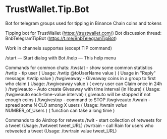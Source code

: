 # TrustWallet.Tip.Bot
Bot for telegram groups used for tipping in Binance Chain coins and tokens

Tipping bot for TrustWallet (https://trustwallet.com/)
Bot discussion thread: BnbTelegramTipBot (https://t.me/BnbTelegramTipBot)

Work in channels supportes (except TIP command)

/start — Start dialog with Bot
/help — This help menu

Commands for common chats: 
/twstat - show some common statistics
/twtip - tip user
( Usage: /twtip @toUserName value )
( Usage in "Reply" message: /twtip value )
/twgiveaway - Giveaway coins in a group to first who claim
( Usage: /twgiveaway value )
( every user can Claim once in 24h )
/twgiveauto - Auto create Giveaway with time interval (in Hours)
( Usage: /twgiveauto each-time-value interval)
( giveauto will be stopped if not enough coins )
/twgivestop - command to STOP /twgiveauto
/twrain - spread some N CLO among X users 
( Usage: /twrain _value_ NUMBER_of_Users )
( function can take a long time ) 

Commands to do Airdrop for retweets
/twit - start collection of retweets for a tweet (Usage: /twtweet tweet_URL)
/twrtrain - call Rain for users who retweeted a tweet (Usage: /twrtrain value tweet_URL)
